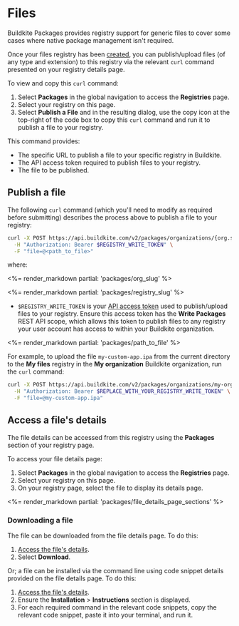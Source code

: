 
# Files

Buildkite Packages provides registry support for generic files to cover some cases where native package management isn't required.

Once your files registry has been [created](/docs/packages/manage-registries#create-a-registry), you can publish/upload files (of any type and extension) to this registry via the relevant `curl` command presented on your registry details page.

To view and copy this `curl` command:

1. Select **Packages** in the global navigation to access the **Registries** page.
1. Select your registry on this page.
1. Select **Publish a File** and in the resulting dialog, use the copy icon at the top-right of the code box to copy this `curl` command and run it to publish a file to your registry.

This command provides:

- The specific URL to publish a file to your specific registry in Buildkite.
- The API access token required to publish files to your registry.
- The file to be published.

## Publish a file

The following `curl` command (which you'll need to modify as required before submitting) describes the process above to publish a file to your registry:

```bash
curl -X POST https://api.buildkite.com/v2/packages/organizations/{org.slug}/registries/{registry.slug}/packages \
  -H "Authorization: Bearer $REGISTRY_WRITE_TOKEN" \
  -F "file=@<path_to_file>"
```

where:

<%= render_markdown partial: 'packages/org_slug' %>

<%= render_markdown partial: 'packages/registry_slug' %>

- `$REGISTRY_WRITE_TOKEN` is your [API access token](https://buildkite.com/user/api-access-tokens) used to publish/upload files to your registry. Ensure this access token has the **Write Packages** REST API scope, which allows this token to publish files to any registry your user account has access to within your Buildkite organization.

<%= render_markdown partial: 'packages/path_to_file' %>

For example, to upload the file `my-custom-app.ipa` from the current directory to the **My files** registry in the **My organization** Buildkite organization, run the `curl` command:

```bash
curl -X POST https://api.buildkite.com/v2/packages/organizations/my-organization/registries/my-files/packages \
  -H "Authorization: Bearer $REPLACE_WITH_YOUR_REGISTRY_WRITE_TOKEN" \
  -F "file=@my-custom-app.ipa"
```

## Access a file's details

The file details can be accessed from this registry using the **Packages** section of your registry page.

To access your file details page:

1. Select **Packages** in the global navigation to access the **Registries** page.
1. Select your registry on this page.
1. On your registry page, select the file to display its details page.

<%= render_markdown partial: 'packages/file_details_page_sections' %>

### Downloading a file

The file can be downloaded from the file details page. To do this:

1. [Access the file's details](#access-a-files-details).
1. Select **Download**.

Or; a file can be installed via the command line using code snippet details provided on the file details page. To do this:

1. [Access the file's details](#access-a-files-details).
1. Ensure the **Installation** > **Instructions** section is displayed.
1. For each required command in the relevant code snippets, copy the relevant code snippet, paste it into your terminal, and run it.
